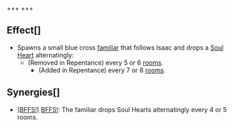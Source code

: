 +++
+++

Effect[]
--------


* Spawns a small blue cross [familiar](/wiki/Familiar "Familiar") that follows Isaac and drops a [Soul Heart](/wiki/Soul_Heart "Soul Heart") alternatingly:
	+ (Removed in Repentance) every 5 or 6 [rooms](/wiki/Room "Room").
		- (Added in Repentance) every 7 or 8 [rooms](/wiki/Room "Room").


Synergies[]
-----------


* [(BFFS!)](/wiki/BFFS! "BFFS!") [BFFS!](/wiki/BFFS! "BFFS!"): The familiar drops Soul Hearts alternatingly every 4 or 5 rooms.


